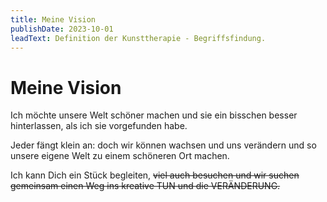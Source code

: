```yaml
---
title: Meine Vision
publishDate: 2023-10-01
leadText: Definition der Kunsttherapie - Begriffsfindung. 
---
```


# Meine Vision

Ich möchte unsere Welt schöner machen und sie ein bisschen besser hinterlassen, als ich sie vorgefunden habe.

Jeder fängt klein an: doch wir können wachsen und uns verändern und so unsere eigene Welt zu einem schöneren Ort machen.

Ich kann Dich ein Stück begleiten, ~~viel auch besuchen und wir suchen gemeinsam einen Weg ins kreative TUN und die VERÄNDERUNG.~~
